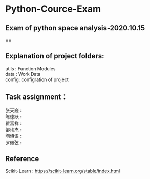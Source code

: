 # Python-Cource-Exam
## Exam of python space analysis-2020.10.15

 ==
 
## Explanation of project folders: 
 
utils : Function Modules<br>
data  : Work Data<br>
config: configration of project<br> 

## Task assignment：<br>
 张天巍 :<br>
 陈德跃 :<br>
 翟富祥 :<br>
 邹玮杰 :<br>
 陶诗语 :<br>
 罗佩弦 :<br>
 
## Reference
Scikit-Learn : https://scikit-learn.org/stable/index.html<br>
